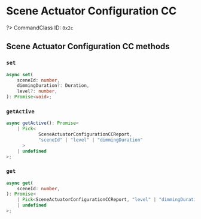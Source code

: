 # Scene Actuator Configuration CC

?> CommandClass ID: `0x2c`

## Scene Actuator Configuration CC methods

### `set`

```ts
async set(
	sceneId: number,
	dimmingDuration?: Duration,
	level?: number,
): Promise<void>;
```

### `getActive`

```ts
async getActive(): Promise<
	| Pick<
			SceneActuatorConfigurationCCReport,
			"sceneId" | "level" | "dimmingDuration"
	  >
	| undefined
>;
```

### `get`

```ts
async get(
	sceneId: number,
): Promise<
	| Pick<SceneActuatorConfigurationCCReport, "level" | "dimmingDuration">
	| undefined
>;
```

